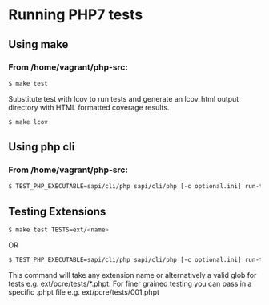 Running PHP7 tests
==================

Using make
----------

### From /home/vagrant/php-src:

```sh
$ make test
```

Substitute test with lcov to run tests and generate an lcov_html output directory with HTML formatted coverage results.

```sh
$ make lcov
```

Using php cli
-------------

### From /home/vagrant/php-src:

```sh
$ TEST_PHP_EXECUTABLE=sapi/cli/php sapi/cli/php [-c optional.ini] run-tests.php
```

Testing Extensions
------------------

```sh
$ make test TESTS=ext/<name>
```
OR

```sh
$ TEST_PHP_EXECUTABLE=sapi/cli/php sapi/cli/php [-c optional.ini] run-tests.php ext/<name>
```

This command will take any extension name or alternatively a valid glob for tests e.g. ext/pcre/tests/*.phpt. For finer grained testing you can pass in a specific .phpt file e.g. ext/pcre/tests/001.phpt



